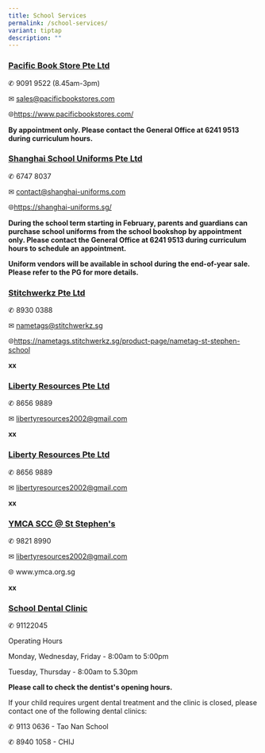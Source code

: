 ```yaml
---
title: School Services
permalink: /school-services/
variant: tiptap
description: ""
---
```

<h3><strong><u>Pacific Book Store Pte Ltd</u></strong></h3>
<p>✆ 9091 9522<strong> </strong>(8.45am-3pm)</p>
<p>✉ <a href="mailto:sales@pacificbookstores.com" rel="noopener noreferrer nofollow" target="_blank">sales@pacificbookstores.com</a>
</p>
<p>🌐<a href="https://www.pacificbookstores.com/" rel="noopener noreferrer nofollow" target="_blank">https://www.pacificbookstores.com/</a>
</p>
<p><strong>By appointment only. Please contact the General Office at 6241 9513 during curriculum hours.</strong>
</p>
<p></p>
<h3><strong><u>Shanghai School Uniforms Pte Ltd</u></strong></h3>
<p>✆ 6747 8037</p>
<p>✉ <a href="mailto:contact@shanghai-uniforms.com" rel="noopener noreferrer nofollow" target="_blank">contact@shanghai-uniforms.com</a>
</p>
<p>🌐<a href="https://shanghai-uniforms.sg/" rel="noopener noreferrer nofollow" target="_blank">https://shanghai-uniforms.sg/</a>
</p>
<p><strong>During the school term starting in February, parents and guardians can purchase school uniforms from the school bookshop by appointment only. Please contact the General Office at 6241 9513 during curriculum hours to schedule an appointment.</strong>
</p>
<p><strong>Uniform vendors will be available in school during the end-of-year sale. Please refer to the PG for more details.</strong>
</p>
<p></p>
<h3><strong><u>Stitchwerkz Pte Ltd</u></strong></h3>
<p>✆ 8930 0388</p>
<p>✉ <a href="mailto:nametags@stitchwerkz.sg" rel="noopener noreferrer nofollow" target="_blank"> nametags@stitchwerkz.sg</a>
</p>
<p>🌐<a href="https://nametags.stitchwerkz.sg/product-page/nametag-st-stephen-school" rel="noopener noreferrer nofollow" target="_blank">https://nametags.stitchwerkz.sg/product-page/nametag-st-stephen-school</a>
</p>
<p><strong>xx</strong>
</p>
<h3><strong><u>Liberty Resources Pte Ltd</u></strong></h3>
<p>✆ 8656 9889</p>
<p>✉ <a href="mailto:nametags@stitchwerkz.sg" rel="noopener noreferrer nofollow" target="_blank"> </a>
<a href="mailto:libertyresources2002@gmail.com" rel="noopener noreferrer nofollow" target="_blank">libertyresources2002@gmail.com</a>
</p>
<p></p>
<p><strong>xx</strong>
</p>
<p></p>
<h3><strong><u>Liberty Resources Pte Ltd</u></strong></h3>
<p>✆ 8656 9889</p>
<p>✉ <a href="mailto:nametags@stitchwerkz.sg" rel="noopener noreferrer nofollow" target="_blank"> </a>
<a href="mailto:libertyresources2002@gmail.com" rel="noopener noreferrer nofollow" target="_blank">libertyresources2002@gmail.com</a>
</p>
<p></p>
<p><strong>xx</strong>
</p>
<p></p>
<h3><strong><u>YMCA SCC @ St Stephen's</u></strong></h3>
<p>✆ 9821 8990</p>
<p>✉ <a href="mailto:nametags@stitchwerkz.sg" rel="noopener noreferrer nofollow" target="_blank"> </a>
<a href="mailto:libertyresources2002@gmail.com" rel="noopener noreferrer nofollow" target="_blank">libertyresources2002@gmail.com</a>
</p>
<p>🌐 <a rel="noopener noreferrer nofollow" target="_blank">www.ymca.org.sg</a>
</p>
<p></p>
<p><strong>xx</strong>
</p>
<p></p>
<h3><strong><u>School Dental Clinic</u></strong></h3>
<p>✆ 91122045</p>
<p>Operating Hours</p>
<p>Monday, Wednesday, Friday - 8:00am to 5:00pm</p>
<p>Tuesday, Thursday - 8:00am to 5.30pm</p>
<p><strong>Please call to check the dentist's opening hours.</strong>
</p>
<p>If your child requires urgent dental treatment and the clinic is closed,
please contact one of the following dental clinics:</p>
<p>✆ 9113 0636 - Tao Nan School</p>
<p>✆ 8940 1058 - CHIJ</p>
<p></p>
<p></p>
<p></p>
<p></p>
<p></p>